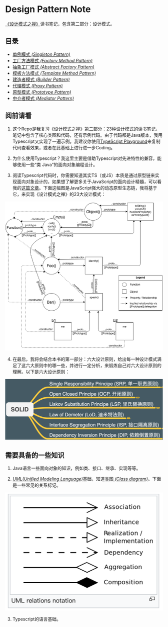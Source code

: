 <!--
 * @description: 
 * @Author: Tian Zhi
 * @Date: 2020-04-26 09:11:18
 * @LastEditors: Tian Zhi
 * @LastEditTime: 2020-05-14 20:16:14
 -->
# Design Pattern Note
[《设计模式之禅》](https://book.douban.com/subject/25843319/)读书笔记，包含第二部分：设计模式。

## 目录

* [单例模式 *(Singleton Pattern)*](./Singleton)
* [工厂方法模式 *(Factory Method Pattern)*](./Factory%20Method)
* [抽象工厂模式 *(Abstract Factory Pattern)*](./Abstract%20Factory)
* [模板方法模式 *(Template Method Pattern)*](./Template%20Method)
* [建造者模式 *(Builder Pattern)*](./Builder)
* [代理模式 *(Proxy Pattern)*](./Proxy)
* [原型模式 *(Prototype Pattern)*](./Prototype)
* [中介者模式 *(Mediator Pattern)*](./Mediator)

## 阅前请看

1. 这个Repo是我复习《设计模式之禅》第二部分：23种设计模式的读书笔记，笔记中包含了核心类图和代码，还有示例代码。由于代码都是Java版本，我用Typescript又实现了一遍示例。我建议你使用[TypeScript Playground](https://www.typescriptlang.org/play)来复制代码查看效果，或者在此基础上进行进一步Coding。

2. 为什么使用Typescript？我这里主要是借助Typescript对先进特性的兼容，能够使用一些“类 Java”的面向对象编程设计。

3. 阅读Typescript代码时，你需要知道其实TS（或JS）本质是通过原型链来实现面向对象设计的，如果想了解更多关于JavaScript的面向设计精髓，可以看我的[这篇文章](https://juejin.im/post/5ea29046f265da47ea2be75d)。下面这幅图是JavaScript强大的动态原型生态链，我将基于它，来实现《设计模式之禅》的23大设计模式：

![Javascript prototype chain](./javascript_prototype_chain.png)

4. 在最后，我将会结合本书的第一部分：六大设计原则，给出每一种设计模式满足了这六大原则中的哪一些，并进行一定分析，来锻炼自己对六大设计原则的理解。以下是六大设计原则：

![SOLID principle](./SOLID.png)

## 需要具备的一些知识

1. Java语言一些面向对象的知识，例如类、接口、继承、实现等等。

2. [*UML(Unified Modeling Language)*](https://en.wikipedia.org/wiki/Unified_Modeling_Language)基础，知道[类图 *(Class diagram)*](https://en.wikipedia.org/wiki/Class_diagram)。下面是一些常见的关系标记。

![UML relations notation](./uml_relation_notation.png)

3. Typescript的语言基础。
